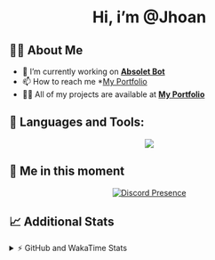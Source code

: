 <h1 align="center">Hi, i’m @Jhoan</h1>

## 🙋‍♂️ About Me

- 🔭 I’m currently working on **[Absolet Bot](https://strider.cloud)**
- 📫 How to reach me *[My Portfolio](https://jhoan.me/contact)
- 👨‍💻 All of my projects are available at **[My Portfolio](https://jhoan.me)**

## 🚀 Languages and Tools:
<p align="center">
  <a href="https://skillicons.dev">
    <img src="https://skillicons.dev/icons?i=js,ts,html,css,bootstrap,nodejs,express,vscode,neovim,vim,atom,cloudflare,git,github,discord,bots,linux,mongodb,nginx,redis,wordpress,heroku&perline=11" />
  </a>
</p>
  
## 👤 Me in this moment
<p align="center">
    <a href="https://discord.com/users/612460795124776960" target="_blank" rel="nofollow">
        <img src="https://lanyard-profile-readme.vercel.app/api/612460795124776960?idleMessage=Probably%20coding%20Absolet..." alt="Discord Presence" align="center">
    </a>
</p>

## 📈 Additional Stats
<details>
    <summary>⚡ GitHub and WakaTime Stats</summary>
    <br/>

<!--START_SECTION:waka-->
![Code Time](http://img.shields.io/badge/Code%20Time-637%20hrs%205%20mins-blue)

**🐱 My GitHub Data** 

> 📦 175.8 kB Used in GitHub's Storage 
 > 
> 🏆 117 Contributions in the Year 2023
 > 
> 💼 Opted to Hire
 > 
> 📜 4 Public Repositories 
 > 
> 🔑 41 Private Repositories 
 > 
**I'm an Early 🐤** 

```text
🌞 Morning                100 commits         ██░░░░░░░░░░░░░░░░░░░░░░░   08.81 % 
🌆 Daytime                539 commits         ████████████░░░░░░░░░░░░░   47.49 % 
🌃 Evening                444 commits         ██████████░░░░░░░░░░░░░░░   39.12 % 
🌙 Night                  52 commits          █░░░░░░░░░░░░░░░░░░░░░░░░   04.58 % 
```
📅 **I'm Most Productive on Saturday** 

```text
Monday                   169 commits         ████░░░░░░░░░░░░░░░░░░░░░   14.89 % 
Tuesday                  189 commits         ████░░░░░░░░░░░░░░░░░░░░░   16.65 % 
Wednesday                180 commits         ████░░░░░░░░░░░░░░░░░░░░░   15.86 % 
Thursday                 129 commits         ███░░░░░░░░░░░░░░░░░░░░░░   11.37 % 
Friday                   164 commits         ████░░░░░░░░░░░░░░░░░░░░░   14.45 % 
Saturday                 195 commits         ████░░░░░░░░░░░░░░░░░░░░░   17.18 % 
Sunday                   109 commits         ██░░░░░░░░░░░░░░░░░░░░░░░   09.60 % 
```


📊 **This Week I Spent My Time On** 

```text
🕑︎ Time Zone: America/Bogota

💬 Programming Languages: 
TypeScript               2 hrs 22 mins       ███████████████████████░░   93.11 % 
JavaScript               5 mins              █░░░░░░░░░░░░░░░░░░░░░░░░   03.51 % 
YAML                     5 mins              █░░░░░░░░░░░░░░░░░░░░░░░░   03.38 % 

🔥 Editors: 
VS Code                  2 hrs 33 mins       █████████████████████████   100.00 % 

🐱‍💻 Projects: 
Absolet                  2 hrs 33 mins       █████████████████████████   100.00 % 

💻 Operating System: 
Linux                    2 hrs 33 mins       █████████████████████████   100.00 % 
```

**I Mostly Code in JavaScript** 

```text
JavaScript               17 repos            ██████████████░░░░░░░░░░░   56.67 % 
TypeScript               7 repos             ██████░░░░░░░░░░░░░░░░░░░   23.33 % 
Java                     3 repos             ██░░░░░░░░░░░░░░░░░░░░░░░   10.00 % 
SCSS                     1 repo              █░░░░░░░░░░░░░░░░░░░░░░░░   03.33 % 
CSS                      1 repo              █░░░░░░░░░░░░░░░░░░░░░░░░   03.33 % 
```




 Last Updated on 06/03/2023 12:58:00 UTC
<!--END_SECTION:waka-->
</details>
